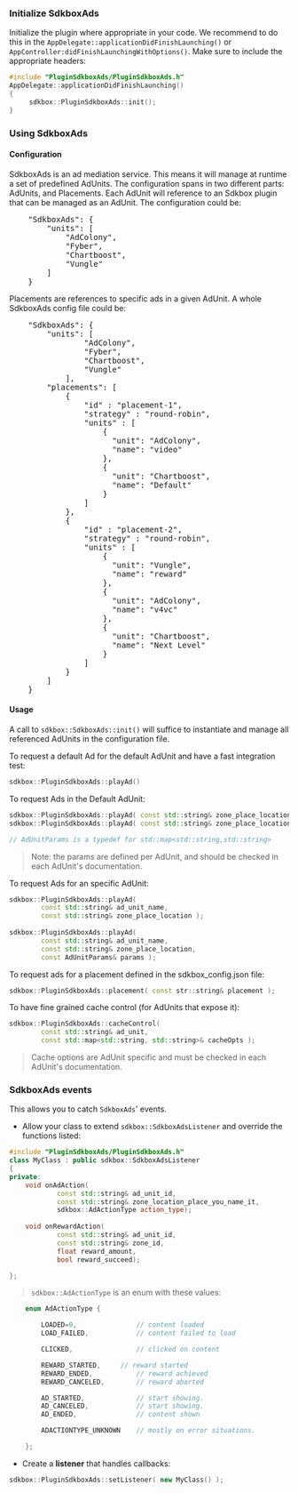 ### Initialize SdkboxAds
Initialize the plugin where appropriate in your code. We recommend to do this in the `AppDelegate::applicationDidFinishLaunching()` or `AppController:didFinishLaunchingWithOptions()`. Make sure to include the appropriate headers:

```cpp
#include "PluginSdkboxAds/PluginSdkboxAds.h"
AppDelegate::applicationDidFinishLaunching()
{
     sdkbox::PluginSdkboxAds::init();
}
```

### Using SdkboxAds


#### Configuration
SdkboxAds is an ad mediation service. This means it will manage at runtime a set of predefined AdUnits.
The configuration spans in two different parts: AdUnits, and Placements. Each AdUnit will reference to an Sdkbox plugin
that can be managed as an AdUnit.
The configuration could be:
<pre>
    "SdkboxAds": {
        "units": [
            "AdColony",
            "Fyber",
            "Chartboost",
            "Vungle"
        ]
    }
</pre>

Placements are references to specific ads in a given AdUnit. A whole SdkboxAds config file could be:

<pre>
    "SdkboxAds": {
        "units": [
                "AdColony",
                "Fyber",
                "Chartboost",
                "Vungle"
            ],
        "placements": [
            {
                "id" : "placement-1",
                "strategy" : "round-robin",
                "units" : [
                    {
                      "unit": "AdColony",
                      "name": "video"
                    },
                    {
                      "unit": "Chartboost",
                      "name": "Default"
                    }
                ]
            },
            {
                "id" : "placement-2",
                "strategy" : "round-robin",
                "units" : [
                    {
                      "unit": "Vungle",
                      "name": "reward"
                    },
                    {
                      "unit": "AdColony",
                      "name": "v4vc"
                    },
                    {
                      "unit": "Chartboost",
                      "name": "Next Level"
                    }
                ]
            }
        ] 
    }
</pre>

#### Usage

A call to `sdkbox::SdkboxAds::init()` will suffice to instantiate and manage all referenced AdUnits in the configuration
file.

To request a default Ad for the default AdUnit and have a fast integration test:
```cpp
sdkbox::PluginSdkboxAds::playAd()
```

To request Ads in the Default AdUnit:
```cpp
sdkbox::PluginSdkboxAds::playAd( const std::string& zone_place_location );
sdkbox::PluginSdkboxAds::playAd( const std::string& zone_place_location, const AdUnitParams& params );

// AdUnitParams is a typedef for std::map<std::string,std::string>
```
> Note: the params are defined per AdUnit, and should be checked in each AdUnit's documentation.

To request Ads for an specific AdUnit:
```cpp
sdkbox::PluginSdkboxAds::playAd( 
        const std::string& ad_unit_name, 
        const std::string& zone_place_location );
        
sdkbox::PluginSdkboxAds::playAd( 
        const std::string& ad_unit_name, 
        const std::string& zone_place_location, 
        const AdUnitParams& params );
```

To request ads for a placement defined in the sdkbox_config.json file:
```cpp
sdkbox::PluginSdkboxAds::placement( const str::string& placement );
```

To have fine grained cache control (for AdUnits that expose it):
```cpp
sdkbox::PluginSdkboxAds::cacheControl( 
        const std::string& ad_unit, 
        const std::map<std::string, std::string>& cacheOpts );
```
> Cache options are AdUnit specific and must be checked in each AdUnit's documentation.

### SdkboxAds events
This allows you to catch `SdkboxAds`' events.

* Allow your class to extend `sdkbox::SdkboxAdsListener` and override the functions listed:
```cpp
#include "PluginSdkboxAds/PluginSdkboxAds.h"
class MyClass : public sdkbox::SdkboxAdsListener
{
private:
    void onAdAction( 
            const std::string& ad_unit_id, 
            const std::string& zone_location_place_you_name_it, 
            sdkbox::AdActionType action_type);
            
    void onRewardAction( 
            const std::string& ad_unit_id, 
            const std::string& zone_id, 
            float reward_amount, 
            bool reward_succeed);

};
```
> `sdkbox::AdActionType` is an enum with these values:

```cpp
    enum AdActionType {

        LOADED=0,           	// content loaded
        LOAD_FAILED,        	// content failed to load

        CLICKED,            	// clicked on content

        REWARD_STARTED,	 	// reward started
        REWARD_ENDED,       	// reward achieved
        REWARD_CANCELED,    	// reward aborted

        AD_STARTED,         	// start showing.
        AD_CANCELED,        	// start showing.
        AD_ENDED,           	// content shown

        ADACTIONTYPE_UNKNOWN	// mostly on error situations.

    };

```

* Create a __listener__ that handles callbacks:
```cpp
sdkbox::PluginSdkboxAds::setListener( new MyClass() );
```

